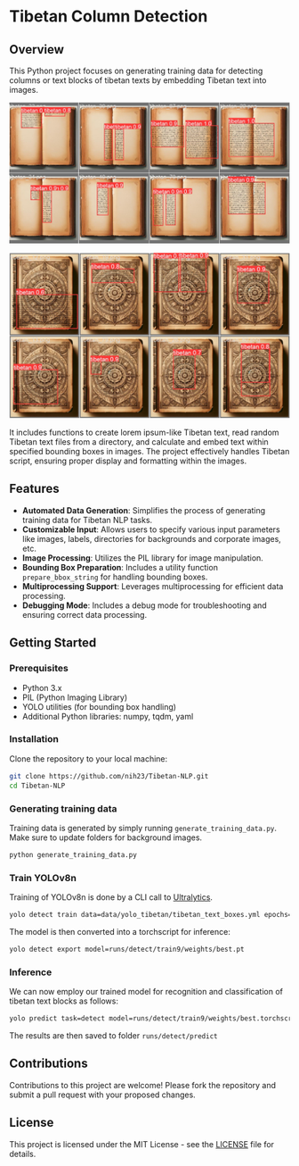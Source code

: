 # Tibetan Column Detection

## Overview
This Python project focuses on generating training data for detecting columns or text blocks of tibetan texts by embedding Tibetan text into images. 

![Validation results](res/results_val_1.png)

![Validation results](res/results_val_2.png)

It includes functions to create lorem ipsum-like Tibetan text, read random Tibetan text files from a directory, and calculate and embed text within specified bounding boxes in images. The project effectively handles Tibetan script, ensuring proper display and formatting within the images.

## Features
- **Automated Data Generation**: Simplifies the process of generating training data for Tibetan NLP tasks.
- **Customizable Input**: Allows users to specify various input parameters like images, labels, directories for backgrounds and corporate images, etc.
- **Image Processing**: Utilizes the PIL library for image manipulation.
- **Bounding Box Preparation**: Includes a utility function `prepare_bbox_string` for handling bounding boxes.
- **Multiprocessing Support**: Leverages multiprocessing for efficient data processing.
- **Debugging Mode**: Includes a debug mode for troubleshooting and ensuring correct data processing.

## Getting Started

### Prerequisites
- Python 3.x
- PIL (Python Imaging Library)
- YOLO utilities (for bounding box handling)
- Additional Python libraries: numpy, tqdm, yaml

### Installation
Clone the repository to your local machine:

```bash
git clone https://github.com/nih23/Tibetan-NLP.git
cd Tibetan-NLP
```

### Generating training data
Training data is generated by simply running `generate_training_data.py`. Make sure to update folders for background images.
```bash
python generate_training_data.py
```

### Train YOLOv8n
Training of YOLOv8n is done by a CLI call to [Ultralytics](https://docs.ultralytics.com/usage/cli/#train). 

```bash
yolo detect train data=data/yolo_tibetan/tibetan_text_boxes.yml epochs=1000 imgsz=1024
```

The model is then converted into a torchscript for inference:
```bash
yolo detect export model=runs/detect/train9/weights/best.pt 
```

### Inference
We can now employ our trained model for recognition and classification of tibetan text blocks as follows:

```bash
yolo predict task=detect model=runs/detect/train9/weights/best.torchscript imgsz=1024 source=data/my_inference_data/*.jpg
```

The results are then saved to folder `runs/detect/predict`

## Contributions

Contributions to this project are welcome! Please fork the repository and submit a pull request with your proposed changes.

## License

This project is licensed under the MIT License - see the [LICENSE](LICENSE) file for details.
